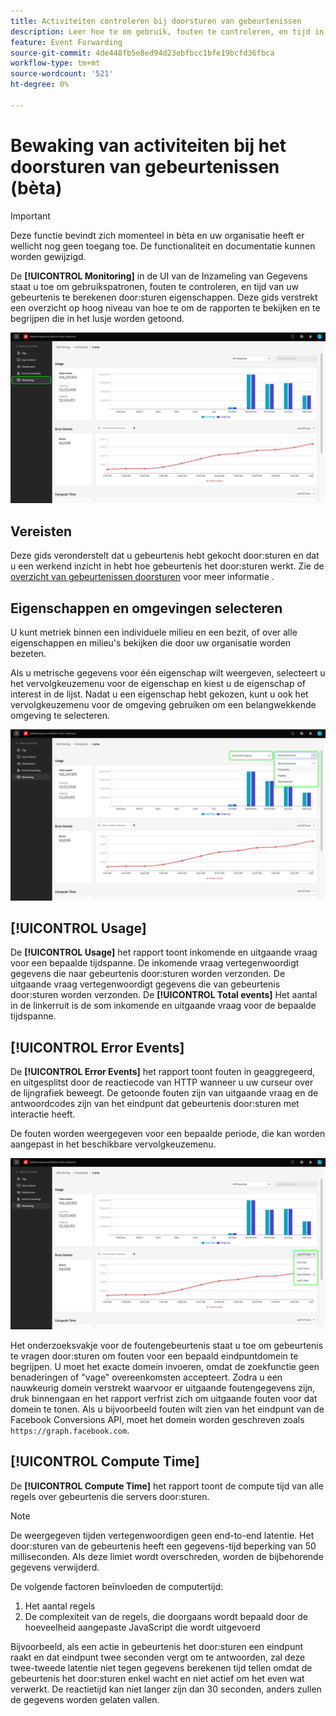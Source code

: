 ```yaml
---
title: Activiteiten controleren bij doorsturen van gebeurtenissen
description: Leer hoe te om gebruik, fouten te controleren, en tijd in uw gebeurtenis gegevens te verwerken door:sturen eigenschappen.
feature: Event Forwarding
source-git-commit: 4de448fb5e8ed94d23ebfbcc1bfe19bcfd36fbca
workflow-type: tm+mt
source-wordcount: '521'
ht-degree: 0%

---
```


# Bewaking van activiteiten bij het doorsturen van gebeurtenissen (bèta)

>[!IMPORTANT]
>
>Deze functie bevindt zich momenteel in bèta en uw organisatie heeft er wellicht nog geen toegang toe. De functionaliteit en documentatie kunnen worden gewijzigd.

De **[!UICONTROL Monitoring]** in de UI van de Inzameling van Gegevens staat u toe om gebruikspatronen, fouten te controleren, en tijd van uw gebeurtenis te berekenen door:sturen eigenschappen. Deze gids verstrekt een overzicht op hoog niveau van hoe te om de rapporten te bekijken en te begrijpen die in het lusje worden getoond.

![Afbeelding met het tabblad Controle in de gebruikersinterface voor gegevensverzameling](../../images/ui/event-forwarding/monitoring/monitoring-tab.png)

## Vereisten

Deze gids veronderstelt dat u gebeurtenis hebt gekocht door:sturen en dat u een werkend inzicht in hebt hoe gebeurtenis het door:sturen werkt. Zie de [overzicht van gebeurtenissen doorsturen](./overview.md) voor meer informatie .

## Eigenschappen en omgevingen selecteren

U kunt metriek binnen een individuele milieu en een bezit, of over alle eigenschappen en milieu&#39;s bekijken die door uw organisatie worden bezeten.

Als u metrische gegevens voor één eigenschap wilt weergeven, selecteert u het vervolgkeuzemenu voor de eigenschap en kiest u de eigenschap of interest in de lijst. Nadat u een eigenschap hebt gekozen, kunt u ook het vervolgkeuzemenu voor de omgeving gebruiken om een belangwekkende omgeving te selecteren.

![Afbeelding met de dropdown-menu&#39;s van de eigenschapomgeving in de gebruikersinterface](../../images/ui/event-forwarding/monitoring/property-environment.png)

## [!UICONTROL Usage]

De **[!UICONTROL Usage]** het rapport toont inkomende en uitgaande vraag voor een bepaalde tijdspanne. De inkomende vraag vertegenwoordigt gegevens die naar gebeurtenis door:sturen worden verzonden. De uitgaande vraag vertegenwoordigt gegevens die van gebeurtenis door:sturen worden verzonden. De **[!UICONTROL Total events]** Het aantal in de linkerruit is de som inkomende en uitgaande vraag voor de bepaalde tijdspanne.

## [!UICONTROL Error Events]

De **[!UICONTROL Error Events]** het rapport toont fouten in geaggregeerd, en uitgesplitst door de reactiecode van HTTP wanneer u uw curseur over de lijngrafiek beweegt. De getoonde fouten zijn van uitgaande vraag en de antwoordcodes zijn van het eindpunt dat gebeurtenis door:sturen met interactie heeft.

De fouten worden weergegeven voor een bepaalde periode, die kan worden aangepast in het beschikbare vervolgkeuzemenu.

![Afbeelding die het vervolgkeuzemenu van de tijdsperiode voor het rapport Foutgebeurtenissen weergeeft](../../images/ui/event-forwarding/monitoring/error-time.png)

Het onderzoeksvakje voor de foutengebeurtenis staat u toe om gebeurtenis te vragen door:sturen om fouten voor een bepaald eindpuntdomein te begrijpen. U moet het exacte domein invoeren, omdat de zoekfunctie geen benaderingen of &quot;vage&quot; overeenkomsten accepteert. Zodra u een nauwkeurig domein verstrekt waarvoor er uitgaande foutengegevens zijn, druk binnengaan en het rapport verfrist zich om uitgaande fouten voor dat domein te tonen. Als u bijvoorbeeld fouten wilt zien van het eindpunt van de Facebook Conversions API, moet het domein worden geschreven zoals `https://graph.facebook.com`.

## [!UICONTROL Compute Time]

De **[!UICONTROL Compute Time]** het rapport toont de compute tijd van alle regels over gebeurtenis die servers door:sturen.

>[!NOTE]
>
>De weergegeven tijden vertegenwoordigen geen end-to-end latentie. Het door:sturen van de gebeurtenis heeft een gegevens-tijd beperking van 50 milliseconden. Als deze limiet wordt overschreden, worden de bijbehorende gegevens verwijderd.

De volgende factoren beïnvloeden de computertijd:

1. Het aantal regels
2. De complexiteit van de regels, die doorgaans wordt bepaald door de hoeveelheid aangepaste JavaScript die wordt uitgevoerd

Bijvoorbeeld, als een actie in gebeurtenis het door:sturen een eindpunt raakt en dat eindpunt twee seconden vergt om te antwoorden, zal deze twee-tweede latentie niet tegen gegevens berekenen tijd tellen omdat de gebeurtenis het door:sturen enkel wacht en niet actief om het even wat verwerkt. De reactietijd kan niet langer zijn dan 30 seconden, anders zullen de gegevens worden gelaten vallen.
